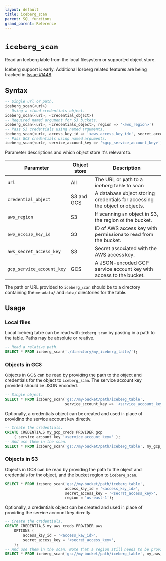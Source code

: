 ```yaml
---
layout: default
title: iceberg_scan
parent: SQL functions
grand_parent: Reference
---
```


# `iceberg_scan`

Read an Iceberg table from the local filesystem or supported object store.

Iceberg support is early. Additional Iceberg related features are being tracked
in [Issue #1448].

## Syntax

```sql
-- Single url or path.
iceberg_scan(<url>)
-- Using a cloud credentials object.
iceberg_scan(<url>, <credential_object>)
-- Required named argument for S3 buckets.
iceberg_scan(<url>, <credentials_object>, region => '<aws_region>')
-- Pass S3 credentials using named arguments.
iceberg_scan(<url>, access_key_id => '<aws_access_key_id>', secret_access_key => '<aws_secret_access_key>', region => '<aws_region>')
-- Pass GCS credentials using named arguments.
iceberg_scan(<url>, service_account_key => '<gcp_service_account_key>')
```

Parameter descriptions and which object store it's relevant to.

| Parameter                 | Object store | Description                                                                |
| ------------------------- | ------------ | -------------------------------------------------------------------------- |
| `url`                     | All          | The URL or path to a iceberg table to scan.                                |
| `credential_object`       | S3 and GCS   | A database object storing credentials for accessing the object or objects. |
| `aws_region`              | S3           | If scanning an object in S3, the region of the bucket.                     |
| `aws_access_key_id`       | S3           | ID of AWS access key with permissions to read from the bucket.             |
| `aws_secret_access_key`   | S3           | Secret associated with the AWS access key.                                 |
| `gcp_service_account_key` | GCS          | A JSON-encoded GCP service account key with access to the bucket.          |

The path or URL provided to `iceberg_scan` should be to a directory containing
the `metadata/` and `data/` directories for the table.

## Usage

### Local files

Local Iceberg table can be read with `iceberg_scan` by passing in a path to the
table. Paths may be absolute or relative.

```sql
-- Read a relative path.
SELECT * FROM iceberg_scan('./directory/my_iceberg_table/');
```

### Objects in GCS

Objects in GCS can be read by providing the path to the object and credentials
for the object to `iceberg_scan`. The service account key provided should be
JSON encoded.

```sql
-- Single object.
SELECT * FROM iceberg_scan('gs://my-bucket/path/iceberg_table',
                           service_account_key => '<service_account_key>');
```

Optionally, a credentials object can be created and used in place of providing
the service account key directly.

```sql
-- Create the credentials.
CREATE CREDENTIALS my_gcp_creds PROVIDER gcp
    ( service_account_key '<service_account_key>' );
-- And use them in the scan.
SELECT * FROM iceberg_scan('gs://my-bucket/path/iceberg_table', my_gcp_creds);
```

### Objects in S3

Objects in GCS can be read by providing the path to the object and credentials
for the object, and the bucket region to `iceberg_scan`.

```sql
SELECT * FROM iceberg_scan('gs://my-bucket/path/iceberg_table',
                           access_key_id = '<access_key_id>',
                           secret_access_key = '<secret_access_key>',
                           region = 'us-east-1');
```

Optionally, a credentials object can be created and used in place of providing
the service account key directly.

```sql
-- Create the credentials.
CREATE CREDENTIALS my_aws_creds PROVIDER aws
    OPTIONS (
        access_key_id = '<access_key_id>',
        secret_access_key = '<secret_access_key>',
    );
-- And use them in the scan. Note that a region still needs to be provided.
SELECT * FROM iceberg_scan('gs://my-bucket/path/iceberg_table', my_aws_creds, region => 'us-east-1');
```

[Issue #1448]: https://github.com/GlareDB/glaredb/issues/1448

